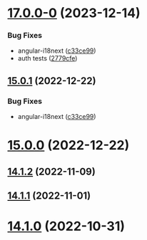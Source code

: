 # [17.0.0-0](https://github.com/protoarch/angular/compare/v14.1.2...v17.0.0-0) (2023-12-14)

### Bug Fixes

-   angular-i18next ([c33ce99](https://github.com/protoarch/angular/commit/c33ce996ae42b4f495ad7b6eafeb45a78760393a))
-   auth tests ([2779cfe](https://github.com/protoarch/angular/commit/2779cfeb8a7eb859fb5f8e9f2d165603fa225df2))

## [15.0.1](https://github.com/protoarch/angular/compare/v14.1.2...v15.0.1) (2022-12-22)

### Bug Fixes

-   angular-i18next ([c33ce99](https://github.com/protoarch/angular/commit/c33ce996ae42b4f495ad7b6eafeb45a78760393a))

# [15.0.0](https://github.com/protoarch/angular/compare/v14.1.2...v15.0.0) (2022-12-22)

## [14.1.2](https://github.com/protoarch/angular/compare/v14.1.1...v14.1.2) (2022-11-09)

## [14.1.1](https://github.com/protoarch/angular/compare/v14.0.2...v14.1.1) (2022-11-01)

# [14.1.0](https://github.com/protoarch/angular/compare/v14.0.2...v14.1.0) (2022-10-31)
